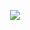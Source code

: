    <p style="text-align: center;"> <img src="https://i.pinimg.com/originals/69/2b/46/692b464d5f38823255dc2587fcbdc505.gif">
</p>
